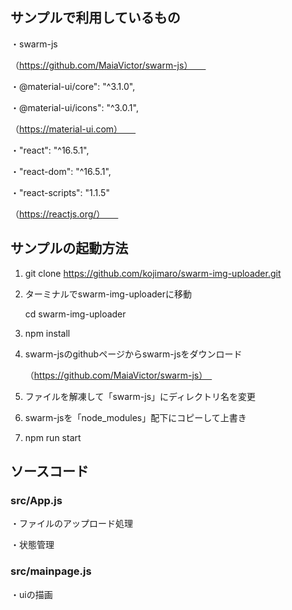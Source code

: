 ## サンプルで利用しているもの
・swarm-js　　

（https://github.com/MaiaVictor/swarm-js）　　

・@material-ui/core": "^3.1.0",　　

・@material-ui/icons": "^3.0.1",　　

（https://material-ui.com）　　

・"react": "^16.5.1",　　

・"react-dom": "^16.5.1",　　

・"react-scripts": "1.1.5"　　

（https://reactjs.org/）　　

## サンプルの起動方法

1. git clone https://github.com/kojimaro/swarm-img-uploader.git

2. ターミナルでswarm-img-uploaderに移動

   cd swarm-img-uploader

3. npm install 

4. swarm-jsのgithubページからswarm-jsをダウンロード

   （https://github.com/MaiaVictor/swarm-js）　

5. ファイルを解凍して「swarm-js」にディレクトリ名を変更

6. swarm-jsを「node_modules」配下にコピーして上書き

7. npm run start

## ソースコード
### src/App.js
・ファイルのアップロード処理

・状態管理

### src/mainpage.js
・uiの描画

